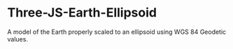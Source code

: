 # Three-JS-Earth-Ellipsoid
A model of the Earth properly scaled to an ellipsoid using WGS 84 Geodetic values.
